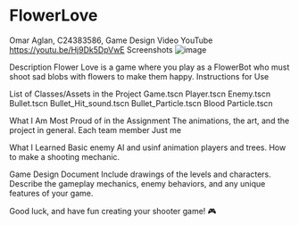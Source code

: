 # FlowerLove
Omar Aglan, C24383586, Game Design
Video
YouTube
https://youtu.be/Hj9Dk5DpVwE
Screenshots
![image](https://github.com/user-attachments/assets/c0a5a555-1d3a-469d-bba7-df93be5dc1b2)

Description
Flower Love is a game where you play as a FlowerBot who must shoot sad blobs with flowers to make them happy.
Instructions for Use

List of Classes/Assets in the Project
Game.tscn
Player.tscn
Enemy.tscn
Bullet.tscn
Bullet_Hit_sound.tscn
Bullet_Particle.tscn
Blood Particle.tscn

What I Am Most Proud of in the Assignment
The animations, the art, and the project in general.
Each team member
Just me

What I Learned
Basic enemy AI and usinf animation players and trees. How to make a shooting mechanic.

Game Design Document
Include drawings of the levels and characters. Describe the gameplay mechanics, enemy behaviors, and any unique features of your game.

Good luck, and have fun creating your shooter game! 🎮
